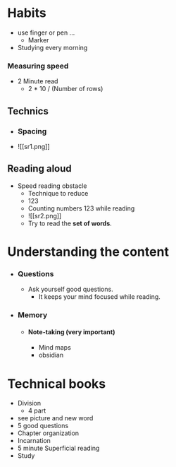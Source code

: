 # Habits
- use finger or pen …
	- Marker
- Studying every morning


### Measuring speed
- 2 Minute read 
	- 2 * 10 /  (Number of rows)
## Technics
- ### Spacing
- ![[sr1.png]]


## Reading aloud
- Speed ​​reading obstacle
	- Technique to reduce
	- 123
	- Counting numbers 123 while reading
	- ![[sr2.png]]
	- Try to read the **set of words**.



# Understanding the content
- ### Questions
	- Ask yourself good questions.
		- It keeps your mind focused while reading.
- ### Memory
	- #### Note-taking (very important)
		- Mind maps
		- obsidian


# Technical books
- Division
	- 4 part
- see picture and new word 
- 5 good questions
- Chapter organization
- Incarnation
- 5  minute Superficial reading
- Study